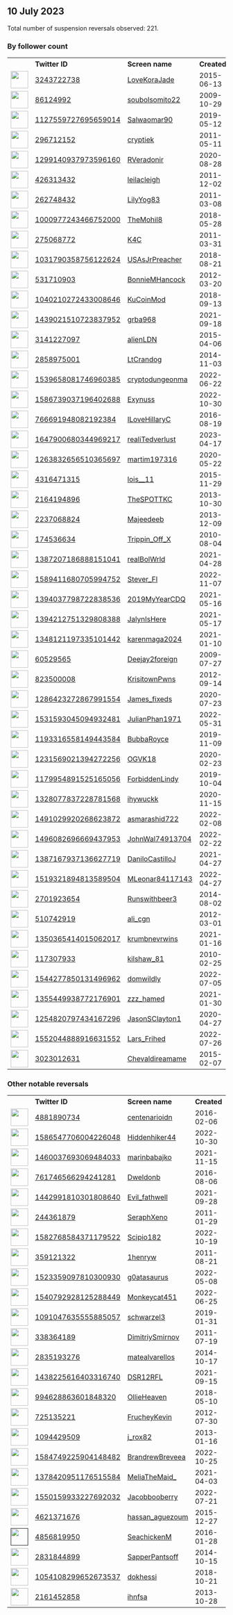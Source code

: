 
## 10 July 2023
Total number of suspension reversals observed: 221.

### By follower count
<table><tr><th></th><th align="left">Twitter ID</th><th align="left">Screen name</th>
<th align="left">Created</th><th align="left">Status</th><th align="left">Suspended</th><th align="left">Followers</th>
<tr><td><a href="https://pbs.twimg.com/profile_images/1678633636328017920/eK2Rv0Mr_normal.jpg"><img src="https://pbs.twimg.com/profile_images/1678633636328017920/eK2Rv0Mr_normal.jpg" width="40px" height="40px" align="center"/></a></td><td><a href="https://twitter.com/intent/user?user_id=3243722738">3243722738</a></td><td><a href="https://twitter.com/LoveKoraJade">LoveKoraJade</a></td><td>2015-06-13</td><td align="center"></td><td>2022-09-17</td><td>40647</td></tr>
<tr><td><a href="https://pbs.twimg.com/profile_images/1578487206775324672/jBp_z56k_normal.jpg"><img src="https://pbs.twimg.com/profile_images/1578487206775324672/jBp_z56k_normal.jpg" width="40px" height="40px" align="center"/></a></td><td><a href="https://twitter.com/intent/user?user_id=86124992">86124992</a></td><td><a href="https://twitter.com/soubolsomito22">soubolsomito22</a></td><td>2009-10-29</td><td align="center"></td><td>2022-11-08</td><td>21939</td></tr>
<tr><td><a href="https://pbs.twimg.com/profile_images/1678649606278725632/4M1OwrNC_normal.jpg"><img src="https://pbs.twimg.com/profile_images/1678649606278725632/4M1OwrNC_normal.jpg" width="40px" height="40px" align="center"/></a></td><td><a href="https://twitter.com/intent/user?user_id=1127559727695659014">1127559727695659014</a></td><td><a href="https://twitter.com/Salwaomar90">Salwaomar90</a></td><td>2019-05-12</td><td align="center"></td><td>2023-06-07</td><td>17908</td></tr>
<tr><td><a href="https://pbs.twimg.com/profile_images/1540447407405662210/chkB_DjA_normal.jpg"><img src="https://pbs.twimg.com/profile_images/1540447407405662210/chkB_DjA_normal.jpg" width="40px" height="40px" align="center"/></a></td><td><a href="https://twitter.com/intent/user?user_id=296712152">296712152</a></td><td><a href="https://twitter.com/cryptiek">cryptiek</a></td><td>2011-05-11</td><td align="center"></td><td>2022-09-19</td><td>14194</td></tr>
<tr><td><a href="https://pbs.twimg.com/profile_images/1656901462176448513/5ftt6J-R_normal.jpg"><img src="https://pbs.twimg.com/profile_images/1656901462176448513/5ftt6J-R_normal.jpg" width="40px" height="40px" align="center"/></a></td><td><a href="https://twitter.com/intent/user?user_id=1299140937973596160">1299140937973596160</a></td><td><a href="https://twitter.com/RVeradonir">RVeradonir</a></td><td>2020-08-28</td><td align="center"></td><td>2023-07-10</td><td>12316</td></tr>
<tr><td><a href="https://pbs.twimg.com/profile_images/1478942393969741827/gBsOewoJ_normal.jpg"><img src="https://pbs.twimg.com/profile_images/1478942393969741827/gBsOewoJ_normal.jpg" width="40px" height="40px" align="center"/></a></td><td><a href="https://twitter.com/intent/user?user_id=426313432">426313432</a></td><td><a href="https://twitter.com/leilacleigh">leilacleigh</a></td><td>2011-12-02</td><td align="center"></td><td>2023-06-22</td><td>10737</td></tr>
<tr><td><a href="https://pbs.twimg.com/profile_images/1622203354511282176/Y_nLt6Rk_normal.jpg"><img src="https://pbs.twimg.com/profile_images/1622203354511282176/Y_nLt6Rk_normal.jpg" width="40px" height="40px" align="center"/></a></td><td><a href="https://twitter.com/intent/user?user_id=262748432">262748432</a></td><td><a href="https://twitter.com/LilyYog83">LilyYog83</a></td><td>2011-03-08</td><td align="center"></td><td>2023-05-01</td><td>7451</td></tr>
<tr><td><a href="https://pbs.twimg.com/profile_images/1675756763445075968/E9uubrmb_normal.jpg"><img src="https://pbs.twimg.com/profile_images/1675756763445075968/E9uubrmb_normal.jpg" width="40px" height="40px" align="center"/></a></td><td><a href="https://twitter.com/intent/user?user_id=1000977243466752000">1000977243466752000</a></td><td><a href="https://twitter.com/TheMohil8">TheMohil8</a></td><td>2018-05-28</td><td align="center"></td><td></td><td>7441</td></tr>
<tr><td><a href="https://pbs.twimg.com/profile_images/1199092115730575360/mcucKpQn_normal.jpg"><img src="https://pbs.twimg.com/profile_images/1199092115730575360/mcucKpQn_normal.jpg" width="40px" height="40px" align="center"/></a></td><td><a href="https://twitter.com/intent/user?user_id=275068772">275068772</a></td><td><a href="https://twitter.com/K4C">K4C</a></td><td>2011-03-31</td><td align="center"></td><td>2023-07-10</td><td>7426</td></tr>
<tr><td><a href="https://pbs.twimg.com/profile_images/1044115816164323328/t9M6BBJl_normal.jpg"><img src="https://pbs.twimg.com/profile_images/1044115816164323328/t9M6BBJl_normal.jpg" width="40px" height="40px" align="center"/></a></td><td><a href="https://twitter.com/intent/user?user_id=1031790358756122624">1031790358756122624</a></td><td><a href="https://twitter.com/USAsJrPreacher">USAsJrPreacher</a></td><td>2018-08-21</td><td align="center"></td><td>2022-10-29</td><td>6893</td></tr>
<tr><td><a href="https://pbs.twimg.com/profile_images/1637352551510163456/RUl7ZWRv_normal.jpg"><img src="https://pbs.twimg.com/profile_images/1637352551510163456/RUl7ZWRv_normal.jpg" width="40px" height="40px" align="center"/></a></td><td><a href="https://twitter.com/intent/user?user_id=531710903">531710903</a></td><td><a href="https://twitter.com/BonnieMHancock">BonnieMHancock</a></td><td>2012-03-20</td><td align="center"></td><td>2023-06-06</td><td>6030</td></tr>
<tr><td><a href="https://pbs.twimg.com/profile_images/1679076246775545856/Cf5zDL7g_normal.jpg"><img src="https://pbs.twimg.com/profile_images/1679076246775545856/Cf5zDL7g_normal.jpg" width="40px" height="40px" align="center"/></a></td><td><a href="https://twitter.com/intent/user?user_id=1040210272433008646">1040210272433008646</a></td><td><a href="https://twitter.com/KuCoinMod">KuCoinMod</a></td><td>2018-09-13</td><td align="center"></td><td>2023-07-07</td><td>5498</td></tr>
<tr><td><a href="https://pbs.twimg.com/profile_images/1439024413777727493/fLU1Ohnd_normal.jpg"><img src="https://pbs.twimg.com/profile_images/1439024413777727493/fLU1Ohnd_normal.jpg" width="40px" height="40px" align="center"/></a></td><td><a href="https://twitter.com/intent/user?user_id=1439021510723837952">1439021510723837952</a></td><td><a href="https://twitter.com/grba968">grba968</a></td><td>2021-09-18</td><td align="center"></td><td>2023-06-28</td><td>4984</td></tr>
<tr><td><a href="https://pbs.twimg.com/profile_images/1633798597685784577/9dpgbt1I_normal.jpg"><img src="https://pbs.twimg.com/profile_images/1633798597685784577/9dpgbt1I_normal.jpg" width="40px" height="40px" align="center"/></a></td><td><a href="https://twitter.com/intent/user?user_id=3141227097">3141227097</a></td><td><a href="https://twitter.com/alienLDN">alienLDN</a></td><td>2015-04-06</td><td align="center"></td><td>2023-05-22</td><td>4280</td></tr>
<tr><td><a href="https://pbs.twimg.com/profile_images/1599783310888157184/CfKA71Ok_normal.jpg"><img src="https://pbs.twimg.com/profile_images/1599783310888157184/CfKA71Ok_normal.jpg" width="40px" height="40px" align="center"/></a></td><td><a href="https://twitter.com/intent/user?user_id=2858975001">2858975001</a></td><td><a href="https://twitter.com/LtCrandog">LtCrandog</a></td><td>2014-11-03</td><td align="center"></td><td>2023-02-27</td><td>3994</td></tr>
<tr><td><a href="https://pbs.twimg.com/profile_images/1656670457716776960/FLrC2lxE_normal.jpg"><img src="https://pbs.twimg.com/profile_images/1656670457716776960/FLrC2lxE_normal.jpg" width="40px" height="40px" align="center"/></a></td><td><a href="https://twitter.com/intent/user?user_id=1539658081746960385">1539658081746960385</a></td><td><a href="https://twitter.com/cryptodungeonma">cryptodungeonma</a></td><td>2022-06-22</td><td align="center"></td><td>2023-07-07</td><td>3966</td></tr>
<tr><td><a href="https://pbs.twimg.com/profile_images/1678253041110196226/To-JYBLt_normal.jpg"><img src="https://pbs.twimg.com/profile_images/1678253041110196226/To-JYBLt_normal.jpg" width="40px" height="40px" align="center"/></a></td><td><a href="https://twitter.com/intent/user?user_id=1586739037196402688">1586739037196402688</a></td><td><a href="https://twitter.com/Exynuss">Exynuss</a></td><td>2022-10-30</td><td align="center"></td><td>2023-07-08</td><td>3947</td></tr>
<tr><td><a href="https://pbs.twimg.com/profile_images/766719899330867205/NS_Kpp7c_normal.jpg"><img src="https://pbs.twimg.com/profile_images/766719899330867205/NS_Kpp7c_normal.jpg" width="40px" height="40px" align="center"/></a></td><td><a href="https://twitter.com/intent/user?user_id=766691948082192384">766691948082192384</a></td><td><a href="https://twitter.com/ILoveHillaryC">ILoveHillaryC</a></td><td>2016-08-19</td><td align="center"></td><td></td><td>3764</td></tr>
<tr><td><a href="https://pbs.twimg.com/profile_images/1674364400432455680/-RjSv_FK_normal.jpg"><img src="https://pbs.twimg.com/profile_images/1674364400432455680/-RjSv_FK_normal.jpg" width="40px" height="40px" align="center"/></a></td><td><a href="https://twitter.com/intent/user?user_id=1647900680344969217">1647900680344969217</a></td><td><a href="https://twitter.com/realiTedverlust">realiTedverlust</a></td><td>2023-04-17</td><td align="center"></td><td>2023-06-05</td><td>3743</td></tr>
<tr><td><a href="https://pbs.twimg.com/profile_images/1564956514401615874/x-wVFvPn_normal.jpg"><img src="https://pbs.twimg.com/profile_images/1564956514401615874/x-wVFvPn_normal.jpg" width="40px" height="40px" align="center"/></a></td><td><a href="https://twitter.com/intent/user?user_id=1263832656510365697">1263832656510365697</a></td><td><a href="https://twitter.com/martim197316">martim197316</a></td><td>2020-05-22</td><td align="center"></td><td>2022-10-11</td><td>3601</td></tr>
<tr><td><a href="https://pbs.twimg.com/profile_images/1679904758721544196/lYXBuopV_normal.jpg"><img src="https://pbs.twimg.com/profile_images/1679904758721544196/lYXBuopV_normal.jpg" width="40px" height="40px" align="center"/></a></td><td><a href="https://twitter.com/intent/user?user_id=4316471315">4316471315</a></td><td><a href="https://twitter.com/lois__11">lois__11</a></td><td>2015-11-29</td><td align="center"></td><td>2023-04-30</td><td>3530</td></tr>
<tr><td><a href="https://pbs.twimg.com/profile_images/727776515757314049/eRqPG6om_normal.jpg"><img src="https://pbs.twimg.com/profile_images/727776515757314049/eRqPG6om_normal.jpg" width="40px" height="40px" align="center"/></a></td><td><a href="https://twitter.com/intent/user?user_id=2164194896">2164194896</a></td><td><a href="https://twitter.com/TheSPOTTKC">TheSPOTTKC</a></td><td>2013-10-30</td><td align="center"></td><td>2023-07-06</td><td>3376</td></tr>
<tr><td><a href="https://pbs.twimg.com/profile_images/1676548744093859840/wWl926Wk_normal.jpg"><img src="https://pbs.twimg.com/profile_images/1676548744093859840/wWl926Wk_normal.jpg" width="40px" height="40px" align="center"/></a></td><td><a href="https://twitter.com/intent/user?user_id=2237068824">2237068824</a></td><td><a href="https://twitter.com/Majeedeeb">Majeedeeb</a></td><td>2013-12-09</td><td align="center"></td><td></td><td>3320</td></tr>
<tr><td><a href="https://pbs.twimg.com/profile_images/1514078014933454856/w0OfPf1N_normal.jpg"><img src="https://pbs.twimg.com/profile_images/1514078014933454856/w0OfPf1N_normal.jpg" width="40px" height="40px" align="center"/></a></td><td><a href="https://twitter.com/intent/user?user_id=174536634">174536634</a></td><td><a href="https://twitter.com/Trippin_Off_X">Trippin_Off_X</a></td><td>2010-08-04</td><td align="center"></td><td>2022-11-16</td><td>3223</td></tr>
<tr><td><a href="https://pbs.twimg.com/profile_images/1679723099753725952/1F2uNd1g_normal.jpg"><img src="https://pbs.twimg.com/profile_images/1679723099753725952/1F2uNd1g_normal.jpg" width="40px" height="40px" align="center"/></a></td><td><a href="https://twitter.com/intent/user?user_id=1387207186888151041">1387207186888151041</a></td><td><a href="https://twitter.com/realBolWrld">realBolWrld</a></td><td>2021-04-28</td><td align="center"></td><td></td><td>3209</td></tr>
<tr><td><a href="https://pbs.twimg.com/profile_images/1611866815709192192/dz6DG-0G_normal.jpg"><img src="https://pbs.twimg.com/profile_images/1611866815709192192/dz6DG-0G_normal.jpg" width="40px" height="40px" align="center"/></a></td><td><a href="https://twitter.com/intent/user?user_id=1589411680705994752">1589411680705994752</a></td><td><a href="https://twitter.com/Stever_Fl">Stever_Fl</a></td><td>2022-11-07</td><td align="center"></td><td>2023-07-03</td><td>3203</td></tr>
<tr><td><a href="https://pbs.twimg.com/profile_images/1654799760140713986/JtpcvJqv_normal.jpg"><img src="https://pbs.twimg.com/profile_images/1654799760140713986/JtpcvJqv_normal.jpg" width="40px" height="40px" align="center"/></a></td><td><a href="https://twitter.com/intent/user?user_id=1394037798722838536">1394037798722838536</a></td><td><a href="https://twitter.com/2019MyYearCDQ">2019MyYearCDQ</a></td><td>2021-05-16</td><td align="center"></td><td>2023-05-19</td><td>3083</td></tr>
<tr><td><a href="https://pbs.twimg.com/profile_images/1679064468716924929/9bq97jwk_normal.jpg"><img src="https://pbs.twimg.com/profile_images/1679064468716924929/9bq97jwk_normal.jpg" width="40px" height="40px" align="center"/></a></td><td><a href="https://twitter.com/intent/user?user_id=1394212751329808388">1394212751329808388</a></td><td><a href="https://twitter.com/JalynIsHere">JalynIsHere</a></td><td>2021-05-17</td><td align="center"></td><td></td><td>2985</td></tr>
<tr><td><a href="https://pbs.twimg.com/profile_images/1672647704298799105/FKoJEFLC_normal.jpg"><img src="https://pbs.twimg.com/profile_images/1672647704298799105/FKoJEFLC_normal.jpg" width="40px" height="40px" align="center"/></a></td><td><a href="https://twitter.com/intent/user?user_id=1348121197335101442">1348121197335101442</a></td><td><a href="https://twitter.com/karenmaga2024">karenmaga2024</a></td><td>2021-01-10</td><td align="center"></td><td>2023-07-10</td><td>2924</td></tr>
<tr><td><a href="https://pbs.twimg.com/profile_images/1453885904074969088/zy4g5bT__normal.jpg"><img src="https://pbs.twimg.com/profile_images/1453885904074969088/zy4g5bT__normal.jpg" width="40px" height="40px" align="center"/></a></td><td><a href="https://twitter.com/intent/user?user_id=60529565">60529565</a></td><td><a href="https://twitter.com/Deejay2foreign">Deejay2foreign</a></td><td>2009-07-27</td><td align="center"></td><td>2023-06-23</td><td>2869</td></tr>
<tr><td><a href="https://pbs.twimg.com/profile_images/1511085984594731020/4JQhlTyw_normal.jpg"><img src="https://pbs.twimg.com/profile_images/1511085984594731020/4JQhlTyw_normal.jpg" width="40px" height="40px" align="center"/></a></td><td><a href="https://twitter.com/intent/user?user_id=823500008">823500008</a></td><td><a href="https://twitter.com/KrisitownPwns">KrisitownPwns</a></td><td>2012-09-14</td><td align="center"></td><td>2022-12-22</td><td>2537</td></tr>
<tr><td><a href="https://pbs.twimg.com/profile_images/1614173210504830981/YneU3OYx_normal.jpg"><img src="https://pbs.twimg.com/profile_images/1614173210504830981/YneU3OYx_normal.jpg" width="40px" height="40px" align="center"/></a></td><td><a href="https://twitter.com/intent/user?user_id=1286423272867991554">1286423272867991554</a></td><td><a href="https://twitter.com/James_fixeds">James_fixeds</a></td><td>2020-07-23</td><td align="center"></td><td>2023-03-04</td><td>2158</td></tr>
<tr><td><a href="https://pbs.twimg.com/profile_images/1678905493358559232/aoX0ovMa_normal.jpg"><img src="https://pbs.twimg.com/profile_images/1678905493358559232/aoX0ovMa_normal.jpg" width="40px" height="40px" align="center"/></a></td><td><a href="https://twitter.com/intent/user?user_id=1531593045094932481">1531593045094932481</a></td><td><a href="https://twitter.com/JulianPhan1971">JulianPhan1971</a></td><td>2022-05-31</td><td align="center"></td><td>2023-07-09</td><td>2092</td></tr>
<tr><td><a href="https://pbs.twimg.com/profile_images/1671644831725113344/MHsY9vXC_normal.jpg"><img src="https://pbs.twimg.com/profile_images/1671644831725113344/MHsY9vXC_normal.jpg" width="40px" height="40px" align="center"/></a></td><td><a href="https://twitter.com/intent/user?user_id=1193316558149443584">1193316558149443584</a></td><td><a href="https://twitter.com/BubbaRoyce">BubbaRoyce</a></td><td>2019-11-09</td><td align="center"></td><td>2022-08-22</td><td>2063</td></tr>
<tr><td><a href="https://pbs.twimg.com/profile_images/1599425450190974979/UPchcOw7_normal.jpg"><img src="https://pbs.twimg.com/profile_images/1599425450190974979/UPchcOw7_normal.jpg" width="40px" height="40px" align="center"/></a></td><td><a href="https://twitter.com/intent/user?user_id=1231569021394272256">1231569021394272256</a></td><td><a href="https://twitter.com/OGVK18">OGVK18</a></td><td>2020-02-23</td><td align="center"></td><td>2023-03-31</td><td>2024</td></tr>
<tr><td><a href="https://pbs.twimg.com/profile_images/1678237096568320001/3C3JksN__normal.jpg"><img src="https://pbs.twimg.com/profile_images/1678237096568320001/3C3JksN__normal.jpg" width="40px" height="40px" align="center"/></a></td><td><a href="https://twitter.com/intent/user?user_id=1179954891525165056">1179954891525165056</a></td><td><a href="https://twitter.com/ForbiddenLindy">ForbiddenLindy</a></td><td>2019-10-04</td><td align="center"></td><td></td><td>1920</td></tr>
<tr><td><a href="https://pbs.twimg.com/profile_images/1677844361264996353/DhiR-S_y_normal.jpg"><img src="https://pbs.twimg.com/profile_images/1677844361264996353/DhiR-S_y_normal.jpg" width="40px" height="40px" align="center"/></a></td><td><a href="https://twitter.com/intent/user?user_id=1328077837228781568">1328077837228781568</a></td><td><a href="https://twitter.com/ihywuckk">ihywuckk</a></td><td>2020-11-15</td><td align="center">👋</td><td>2023-07-10</td><td>1803</td></tr>
<tr><td><a href="https://pbs.twimg.com/profile_images/1661739399116361728/AsUXnPaF_normal.jpg"><img src="https://pbs.twimg.com/profile_images/1661739399116361728/AsUXnPaF_normal.jpg" width="40px" height="40px" align="center"/></a></td><td><a href="https://twitter.com/intent/user?user_id=1491029920268623872">1491029920268623872</a></td><td><a href="https://twitter.com/asmarashid722">asmarashid722</a></td><td>2022-02-08</td><td align="center"></td><td>2023-07-08</td><td>1678</td></tr>
<tr><td><a href="https://pbs.twimg.com/profile_images/1523306432564797440/-TxmJIvm_normal.jpg"><img src="https://pbs.twimg.com/profile_images/1523306432564797440/-TxmJIvm_normal.jpg" width="40px" height="40px" align="center"/></a></td><td><a href="https://twitter.com/intent/user?user_id=1496082696669437953">1496082696669437953</a></td><td><a href="https://twitter.com/JohnWal74913704">JohnWal74913704</a></td><td>2022-02-22</td><td align="center"></td><td>2023-06-26</td><td>1359</td></tr>
<tr><td><a href="https://pbs.twimg.com/profile_images/1470775776748388352/X-ga460y_normal.jpg"><img src="https://pbs.twimg.com/profile_images/1470775776748388352/X-ga460y_normal.jpg" width="40px" height="40px" align="center"/></a></td><td><a href="https://twitter.com/intent/user?user_id=1387167937136627719">1387167937136627719</a></td><td><a href="https://twitter.com/DaniloCastilloJ">DaniloCastilloJ</a></td><td>2021-04-27</td><td align="center"></td><td>2023-07-09</td><td>1341</td></tr>
<tr><td><a href="https://pbs.twimg.com/profile_images/1523698985025875968/5RCDeIpu_normal.jpg"><img src="https://pbs.twimg.com/profile_images/1523698985025875968/5RCDeIpu_normal.jpg" width="40px" height="40px" align="center"/></a></td><td><a href="https://twitter.com/intent/user?user_id=1519321894813589504">1519321894813589504</a></td><td><a href="https://twitter.com/MLeonar84117143">MLeonar84117143</a></td><td>2022-04-27</td><td align="center"></td><td>2022-07-04</td><td>1192</td></tr>
<tr><td><a href="https://pbs.twimg.com/profile_images/737515337327861760/GE0zS51y_normal.jpg"><img src="https://pbs.twimg.com/profile_images/737515337327861760/GE0zS51y_normal.jpg" width="40px" height="40px" align="center"/></a></td><td><a href="https://twitter.com/intent/user?user_id=2701923654">2701923654</a></td><td><a href="https://twitter.com/Runswithbeer3">Runswithbeer3</a></td><td>2014-08-02</td><td align="center"></td><td>2023-07-09</td><td>1067</td></tr>
<tr><td><a href="https://pbs.twimg.com/profile_images/1313937931191693318/FRoC5Is2_normal.jpg"><img src="https://pbs.twimg.com/profile_images/1313937931191693318/FRoC5Is2_normal.jpg" width="40px" height="40px" align="center"/></a></td><td><a href="https://twitter.com/intent/user?user_id=510742919">510742919</a></td><td><a href="https://twitter.com/ali_cgn">ali_cgn</a></td><td>2012-03-01</td><td align="center"></td><td>2022-04-05</td><td>1051</td></tr>
<tr><td><a href="https://pbs.twimg.com/profile_images/1601428696677728256/EyrMtDQ-_normal.jpg"><img src="https://pbs.twimg.com/profile_images/1601428696677728256/EyrMtDQ-_normal.jpg" width="40px" height="40px" align="center"/></a></td><td><a href="https://twitter.com/intent/user?user_id=1350365414015062017">1350365414015062017</a></td><td><a href="https://twitter.com/krumbnevrwins">krumbnevrwins</a></td><td>2021-01-16</td><td align="center"></td><td>2023-01-18</td><td>1047</td></tr>
<tr><td><a href="https://pbs.twimg.com/profile_images/1400495308866396162/3dxQfnJz_normal.jpg"><img src="https://pbs.twimg.com/profile_images/1400495308866396162/3dxQfnJz_normal.jpg" width="40px" height="40px" align="center"/></a></td><td><a href="https://twitter.com/intent/user?user_id=117307933">117307933</a></td><td><a href="https://twitter.com/kilshaw_81">kilshaw_81</a></td><td>2010-02-25</td><td align="center"></td><td>2022-05-03</td><td>1029</td></tr>
<tr><td><a href="https://pbs.twimg.com/profile_images/1565576384633884672/CGoZcXc7_normal.jpg"><img src="https://pbs.twimg.com/profile_images/1565576384633884672/CGoZcXc7_normal.jpg" width="40px" height="40px" align="center"/></a></td><td><a href="https://twitter.com/intent/user?user_id=1544277850131496962">1544277850131496962</a></td><td><a href="https://twitter.com/domwildly">domwildly</a></td><td>2022-07-05</td><td align="center"></td><td>2022-11-13</td><td>1029</td></tr>
<tr><td><a href="https://pbs.twimg.com/profile_images/1678975401312284675/nnnfjIxQ_normal.png"><img src="https://pbs.twimg.com/profile_images/1678975401312284675/nnnfjIxQ_normal.png" width="40px" height="40px" align="center"/></a></td><td><a href="https://twitter.com/intent/user?user_id=1355449938772176901">1355449938772176901</a></td><td><a href="https://twitter.com/zzz_hamed">zzz_hamed</a></td><td>2021-01-30</td><td align="center"></td><td>2023-07-10</td><td>951</td></tr>
<tr><td><a href="https://pbs.twimg.com/profile_images/1278412313641603075/j-D2bKFU_normal.jpg"><img src="https://pbs.twimg.com/profile_images/1278412313641603075/j-D2bKFU_normal.jpg" width="40px" height="40px" align="center"/></a></td><td><a href="https://twitter.com/intent/user?user_id=1254820797434167296">1254820797434167296</a></td><td><a href="https://twitter.com/JasonSClayton1">JasonSClayton1</a></td><td>2020-04-27</td><td align="center"></td><td></td><td>923</td></tr>
<tr><td><a href="https://pbs.twimg.com/profile_images/1561829661499334664/Jp8dWm5J_normal.jpg"><img src="https://pbs.twimg.com/profile_images/1561829661499334664/Jp8dWm5J_normal.jpg" width="40px" height="40px" align="center"/></a></td><td><a href="https://twitter.com/intent/user?user_id=1552044888916631552">1552044888916631552</a></td><td><a href="https://twitter.com/Lars_Frihed">Lars_Frihed</a></td><td>2022-07-26</td><td align="center"></td><td>2023-07-07</td><td>907</td></tr>
<tr><td><a href="https://pbs.twimg.com/profile_images/599517459075473408/AevEah2J_normal.jpg"><img src="https://pbs.twimg.com/profile_images/599517459075473408/AevEah2J_normal.jpg" width="40px" height="40px" align="center"/></a></td><td><a href="https://twitter.com/intent/user?user_id=3023012631">3023012631</a></td><td><a href="https://twitter.com/Chevaldireamame">Chevaldireamame</a></td><td>2015-02-07</td><td align="center"></td><td></td><td>901</td></tr>
</table>

### Other notable reversals
<table><tr><th></th><th align="left">Twitter ID</th><th align="left">Screen name</th>
<th align="left">Created</th><th align="left">Status</th><th align="left">Suspended</th><th align="left">Followers</th>
<tr><td><a href="https://pbs.twimg.com/profile_images/1678654489040142336/NPsGt22o_normal.jpg"><img src="https://pbs.twimg.com/profile_images/1678654489040142336/NPsGt22o_normal.jpg" width="40px" height="40px" align="center"/></a></td><td><a href="https://twitter.com/intent/user?user_id=4881890734">4881890734</a></td><td><a href="https://twitter.com/centenarioidn">centenarioidn</a></td><td>2016-02-06</td><td align="center"></td><td>2022-12-14</td><td>35</td></tr>
<tr><td><a href="https://pbs.twimg.com/profile_images/1586853720326905856/wDXEWmup_normal.jpg"><img src="https://pbs.twimg.com/profile_images/1586853720326905856/wDXEWmup_normal.jpg" width="40px" height="40px" align="center"/></a></td><td><a href="https://twitter.com/intent/user?user_id=1586547706004226048">1586547706004226048</a></td><td><a href="https://twitter.com/Hiddenhiker44">Hiddenhiker44</a></td><td>2022-10-30</td><td align="center"></td><td>2022-12-16</td><td>546</td></tr>
<tr><td><a href="https://pbs.twimg.com/profile_images/1535659796619317254/8I6qtKkj_normal.jpg"><img src="https://pbs.twimg.com/profile_images/1535659796619317254/8I6qtKkj_normal.jpg" width="40px" height="40px" align="center"/></a></td><td><a href="https://twitter.com/intent/user?user_id=1460037693069484033">1460037693069484033</a></td><td><a href="https://twitter.com/marinbabajko">marinbabajko</a></td><td>2021-11-15</td><td align="center"></td><td>2023-06-11</td><td>36</td></tr>
<tr><td><a href="https://pbs.twimg.com/profile_images/1674171451505623041/SyHL7fdU_normal.jpg"><img src="https://pbs.twimg.com/profile_images/1674171451505623041/SyHL7fdU_normal.jpg" width="40px" height="40px" align="center"/></a></td><td><a href="https://twitter.com/intent/user?user_id=761746566294241281">761746566294241281</a></td><td><a href="https://twitter.com/Dweldonb">Dweldonb</a></td><td>2016-08-06</td><td align="center"></td><td>2023-07-10</td><td>92</td></tr>
<tr><td><a href="https://pbs.twimg.com/profile_images/1623566982007205889/lkN_-yGi_normal.jpg"><img src="https://pbs.twimg.com/profile_images/1623566982007205889/lkN_-yGi_normal.jpg" width="40px" height="40px" align="center"/></a></td><td><a href="https://twitter.com/intent/user?user_id=1442991810301808640">1442991810301808640</a></td><td><a href="https://twitter.com/Evil_fathwell">Evil_fathwell</a></td><td>2021-09-28</td><td align="center"></td><td>2023-07-05</td><td>43</td></tr>
<tr><td><a href="https://pbs.twimg.com/profile_images/1035238671790759936/fgB1zlbE_normal.jpg"><img src="https://pbs.twimg.com/profile_images/1035238671790759936/fgB1zlbE_normal.jpg" width="40px" height="40px" align="center"/></a></td><td><a href="https://twitter.com/intent/user?user_id=244361879">244361879</a></td><td><a href="https://twitter.com/SeraphXeno">SeraphXeno</a></td><td>2011-01-29</td><td align="center"></td><td>2023-07-04</td><td>235</td></tr>
<tr><td><a href="https://pbs.twimg.com/profile_images/1678278028265238528/xuHCKib8_normal.jpg"><img src="https://pbs.twimg.com/profile_images/1678278028265238528/xuHCKib8_normal.jpg" width="40px" height="40px" align="center"/></a></td><td><a href="https://twitter.com/intent/user?user_id=1582768584371179522">1582768584371179522</a></td><td><a href="https://twitter.com/Scipio182">Scipio182</a></td><td>2022-10-19</td><td align="center"></td><td>2022-12-12</td><td>57</td></tr>
<tr><td><a href="https://pbs.twimg.com/profile_images/1672397464995782657/Zc9P-NJQ_normal.jpg"><img src="https://pbs.twimg.com/profile_images/1672397464995782657/Zc9P-NJQ_normal.jpg" width="40px" height="40px" align="center"/></a></td><td><a href="https://twitter.com/intent/user?user_id=359121322">359121322</a></td><td><a href="https://twitter.com/1henryw">1henryw</a></td><td>2011-08-21</td><td align="center"></td><td>2023-07-04</td><td>756</td></tr>
<tr><td><a href="https://pbs.twimg.com/profile_images/1678369884709744643/MK45oAgu_normal.jpg"><img src="https://pbs.twimg.com/profile_images/1678369884709744643/MK45oAgu_normal.jpg" width="40px" height="40px" align="center"/></a></td><td><a href="https://twitter.com/intent/user?user_id=1523359097810300930">1523359097810300930</a></td><td><a href="https://twitter.com/g0atasaurus">g0atasaurus</a></td><td>2022-05-08</td><td align="center"></td><td>2022-12-04</td><td>8</td></tr>
<tr><td><a href="https://pbs.twimg.com/profile_images/1653000011116945409/WGcs6-tX_normal.jpg"><img src="https://pbs.twimg.com/profile_images/1653000011116945409/WGcs6-tX_normal.jpg" width="40px" height="40px" align="center"/></a></td><td><a href="https://twitter.com/intent/user?user_id=1540792928125288449">1540792928125288449</a></td><td><a href="https://twitter.com/Monkeycat451">Monkeycat451</a></td><td>2022-06-25</td><td align="center"></td><td>2023-05-20</td><td>27</td></tr>
<tr><td><a href="https://pbs.twimg.com/profile_images/1672867846148481024/Zslt9_Ju_normal.jpg"><img src="https://pbs.twimg.com/profile_images/1672867846148481024/Zslt9_Ju_normal.jpg" width="40px" height="40px" align="center"/></a></td><td><a href="https://twitter.com/intent/user?user_id=1091047635555885057">1091047635555885057</a></td><td><a href="https://twitter.com/schwarzel3">schwarzel3</a></td><td>2019-01-31</td><td align="center"></td><td>2023-07-10</td><td>13</td></tr>
<tr><td><a href="https://pbs.twimg.com/profile_images/1391710971601821697/TwgtYctZ_normal.jpg"><img src="https://pbs.twimg.com/profile_images/1391710971601821697/TwgtYctZ_normal.jpg" width="40px" height="40px" align="center"/></a></td><td><a href="https://twitter.com/intent/user?user_id=338364189">338364189</a></td><td><a href="https://twitter.com/DimitriySmirnov">DimitriySmirnov</a></td><td>2011-07-19</td><td align="center"></td><td>2022-12-03</td><td>340</td></tr>
<tr><td><a href="https://pbs.twimg.com/profile_images/1602299343402405889/nArv40pa_normal.jpg"><img src="https://pbs.twimg.com/profile_images/1602299343402405889/nArv40pa_normal.jpg" width="40px" height="40px" align="center"/></a></td><td><a href="https://twitter.com/intent/user?user_id=2835193276">2835193276</a></td><td><a href="https://twitter.com/matealvarellos">matealvarellos</a></td><td>2014-10-17</td><td align="center"></td><td>2023-07-10</td><td>207</td></tr>
<tr><td><a href="https://pbs.twimg.com/profile_images/1606773616561065985/qnTecl97_normal.jpg"><img src="https://pbs.twimg.com/profile_images/1606773616561065985/qnTecl97_normal.jpg" width="40px" height="40px" align="center"/></a></td><td><a href="https://twitter.com/intent/user?user_id=1438225616403316740">1438225616403316740</a></td><td><a href="https://twitter.com/DSR12RFL">DSR12RFL</a></td><td>2021-09-15</td><td align="center">🔒</td><td>2023-01-19</td><td>1</td></tr>
<tr><td><a href="https://pbs.twimg.com/profile_images/1392583191551168521/L-ZA4aS4_normal.jpg"><img src="https://pbs.twimg.com/profile_images/1392583191551168521/L-ZA4aS4_normal.jpg" width="40px" height="40px" align="center"/></a></td><td><a href="https://twitter.com/intent/user?user_id=994628863601848320">994628863601848320</a></td><td><a href="https://twitter.com/OllieHeaven">OllieHeaven</a></td><td>2018-05-10</td><td align="center"></td><td>2023-05-30</td><td>21</td></tr>
<tr><td><a href="https://pbs.twimg.com/profile_images/498894728419491840/XONzGJDl_normal.jpeg"><img src="https://pbs.twimg.com/profile_images/498894728419491840/XONzGJDl_normal.jpeg" width="40px" height="40px" align="center"/></a></td><td><a href="https://twitter.com/intent/user?user_id=725135221">725135221</a></td><td><a href="https://twitter.com/FrucheyKevin">FrucheyKevin</a></td><td>2012-07-30</td><td align="center"></td><td>2023-05-27</td><td>116</td></tr>
<tr><td><a href="https://pbs.twimg.com/profile_images/1418381790712975361/Ve-wweNT_normal.jpg"><img src="https://pbs.twimg.com/profile_images/1418381790712975361/Ve-wweNT_normal.jpg" width="40px" height="40px" align="center"/></a></td><td><a href="https://twitter.com/intent/user?user_id=1094429509">1094429509</a></td><td><a href="https://twitter.com/j_rox82">j_rox82</a></td><td>2013-01-16</td><td align="center"></td><td>2023-06-22</td><td>31</td></tr>
<tr><td><a href="https://pbs.twimg.com/profile_images/1673762950400622593/CSNWhAEM_normal.jpg"><img src="https://pbs.twimg.com/profile_images/1673762950400622593/CSNWhAEM_normal.jpg" width="40px" height="40px" align="center"/></a></td><td><a href="https://twitter.com/intent/user?user_id=1584749225904148482">1584749225904148482</a></td><td><a href="https://twitter.com/BrandrewBreveea">BrandrewBreveea</a></td><td>2022-10-25</td><td align="center"></td><td>2023-07-10</td><td>67</td></tr>
<tr><td><a href="https://pbs.twimg.com/profile_images/1662327683076984832/ZBHQO_Bi_normal.jpg"><img src="https://pbs.twimg.com/profile_images/1662327683076984832/ZBHQO_Bi_normal.jpg" width="40px" height="40px" align="center"/></a></td><td><a href="https://twitter.com/intent/user?user_id=1378420951176515584">1378420951176515584</a></td><td><a href="https://twitter.com/MeliaTheMaid_">MeliaTheMaid_</a></td><td>2021-04-03</td><td align="center"></td><td>2023-06-03</td><td>245</td></tr>
<tr><td><a href="https://pbs.twimg.com/profile_images/1550164557066211333/SPJFD764_normal.jpg"><img src="https://pbs.twimg.com/profile_images/1550164557066211333/SPJFD764_normal.jpg" width="40px" height="40px" align="center"/></a></td><td><a href="https://twitter.com/intent/user?user_id=1550159933227692032">1550159933227692032</a></td><td><a href="https://twitter.com/Jacobbooberry">Jacobbooberry</a></td><td>2022-07-21</td><td align="center"></td><td>2023-07-09</td><td>458</td></tr>
<tr><td><a href="https://pbs.twimg.com/profile_images/1677082664489172994/kxYROEuh_normal.jpg"><img src="https://pbs.twimg.com/profile_images/1677082664489172994/kxYROEuh_normal.jpg" width="40px" height="40px" align="center"/></a></td><td><a href="https://twitter.com/intent/user?user_id=4621371676">4621371676</a></td><td><a href="https://twitter.com/hassan_aguezoum">hassan_aguezoum</a></td><td>2015-12-27</td><td align="center"></td><td>2023-07-10</td><td>391</td></tr>
<tr><td><a href=""><img src="" width="40px" height="40px" align="center"/></a></td><td><a href="https://twitter.com/intent/user?user_id=4856819950">4856819950</a></td><td><a href="https://twitter.com/SeachickenM">SeachickenM</a></td><td>2016-01-28</td><td align="center"></td><td>2023-07-09</td><td>104</td></tr>
<tr><td><a href="https://pbs.twimg.com/profile_images/1617976425230860289/COipIZF0_normal.jpg"><img src="https://pbs.twimg.com/profile_images/1617976425230860289/COipIZF0_normal.jpg" width="40px" height="40px" align="center"/></a></td><td><a href="https://twitter.com/intent/user?user_id=2831844899">2831844899</a></td><td><a href="https://twitter.com/SapperPantsoff">SapperPantsoff</a></td><td>2014-10-15</td><td align="center"></td><td>2023-07-10</td><td>562</td></tr>
<tr><td><a href="https://pbs.twimg.com/profile_images/1643103807977447424/Zmto-UcA_normal.jpg"><img src="https://pbs.twimg.com/profile_images/1643103807977447424/Zmto-UcA_normal.jpg" width="40px" height="40px" align="center"/></a></td><td><a href="https://twitter.com/intent/user?user_id=1054108299652673537">1054108299652673537</a></td><td><a href="https://twitter.com/dokhessi">dokhessi</a></td><td>2018-10-21</td><td align="center">🔒</td><td>2023-07-01</td><td>6</td></tr>
<tr><td><a href="https://pbs.twimg.com/profile_images/1593256719651864579/3NBqwG-5_normal.jpg"><img src="https://pbs.twimg.com/profile_images/1593256719651864579/3NBqwG-5_normal.jpg" width="40px" height="40px" align="center"/></a></td><td><a href="https://twitter.com/intent/user?user_id=2161452858">2161452858</a></td><td><a href="https://twitter.com/ihnfsa">ihnfsa</a></td><td>2013-10-28</td><td align="center"></td><td>2023-07-07</td><td>140</td></tr>
</table>
